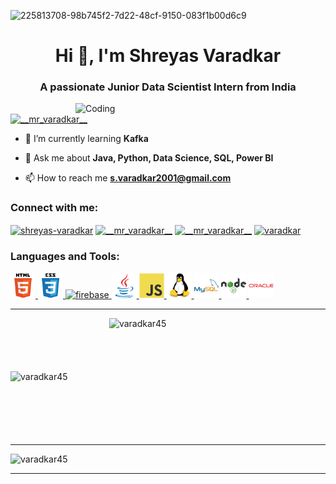 
<!--
**Varadkar45/Varadkar45** is a ✨ _special_ ✨ repository because its `README.md` (this file) appears on your GitHub profile.

Here are some ideas to get you started:

- 🔭 I’m currently working on ...
- 🌱 I’m currently learning ...
- 👯 I’m looking to collaborate on ...
- 🤔 I’m looking for help with ...
- 💬 Ask me about ...
- 📫 How to reach me: ...
- 😄 Pronouns: ...
- ⚡ Fun fact: ...
-->
![225813708-98b745f2-7d22-48cf-9150-083f1b00d6c9](https://github.com/KaranP666/KaranP666/assets/83541879/ec7a0c4a-3386-4c8a-b98b-810fc31b9fc7)

<h1 align="center">Hi 👋, I'm Shreyas Varadkar</h1>
<h3 align="center">A passionate Junior Data Scientist Intern from India</h3>
<img align="right" alt="Coding" width="400" src="https://miro.medium.com/freeze/max/680/1*IRGHmiGsa16stedQvIaZfw.gif">

<p align="left"> <a href="https://linkedin.com/in/shreyas-varadkar" target="blank"><img src="https://img.shields.io/twitter/follow/__mr_varadkar__?logo=linkedin&style=for-the-badge" alt="__mr_varadkar__" /></a> </p>

- 🌱 I’m currently learning **Kafka**

- 💬 Ask me about **Java, Python, Data Science, SQL, Power BI**

- 📫 How to reach me **s.varadkar2001@gmail.com**

<h3 align="left">Connect with me:</h3>
<p align="left">

<a href="https://linkedin.com/in/shreyas-varadkar" target="blank"><img align="center" src="https://raw.githubusercontent.com/rahuldkjain/github-profile-readme-generator/master/src/images/icons/Social/linked-in-alt.svg" alt="shreyas-varadkar" height="30" width="40" /></a>
<a href="https://instagram.com/__mr_varadkar__" target="blank"><img align="center" src="https://raw.githubusercontent.com/rahuldkjain/github-profile-readme-generator/master/src/images/icons/Social/instagram.svg" alt="__mr_varadkar__" height="30" width="40" /></a>
<a href="https://twitter.com/__mr_varadkar__" target="blank"><img align="center" src="https://raw.githubusercontent.com/rahuldkjain/github-profile-readme-generator/master/src/images/icons/Social/twitter.svg" alt="__mr_varadkar__" height="30" width="40" /></a>
<a href="https://www.leetcode.com/varadkar" target="blank"><img align="center" src="https://raw.githubusercontent.com/rahuldkjain/github-profile-readme-generator/master/src/images/icons/Social/leet-code.svg" alt="varadkar" height="30" width="40" /></a>
</p>

<h3 align="left">Languages and Tools:</h3>
<p align="left"> <a href="https://www.w3.org/html/" target="_blank" rel="noreferrer"> <img src="https://raw.githubusercontent.com/devicons/devicon/master/icons/html5/html5-original-wordmark.svg" alt="html5" width="40" height="40"/> </a> <a href="https://www.w3schools.com/css/" target="_blank" rel="noreferrer"> <img src="https://raw.githubusercontent.com/devicons/devicon/master/icons/css3/css3-original-wordmark.svg" alt="css3" width="40" height="40"/> </a> <a href="https://firebase.google.com/" target="_blank" rel="noreferrer"> <img src="https://www.vectorlogo.zone/logos/firebase/firebase-icon.svg" alt="firebase" width="40" height="40"/> </a>  <a href="https://www.java.com" target="_blank" rel="noreferrer"> <img src="https://raw.githubusercontent.com/devicons/devicon/master/icons/java/java-original.svg" alt="java" width="40" height="40"/> </a> <a href="https://developer.mozilla.org/en-US/docs/Web/JavaScript" target="_blank" rel="noreferrer"> <img src="https://raw.githubusercontent.com/devicons/devicon/master/icons/javascript/javascript-original.svg" alt="javascript" width="40" height="40"/> </a> <a href="https://www.linux.org/" target="_blank" rel="noreferrer"> <img src="https://raw.githubusercontent.com/devicons/devicon/master/icons/linux/linux-original.svg" alt="linux" width="40" height="40"/> </a> <a href="https://www.mysql.com/" target="_blank" rel="noreferrer"> <img src="https://raw.githubusercontent.com/devicons/devicon/master/icons/mysql/mysql-original-wordmark.svg" alt="mysql" width="40" height="40"/> </a> <a href="https://nodejs.org" target="_blank" rel="noreferrer"> <img src="https://raw.githubusercontent.com/devicons/devicon/master/icons/nodejs/nodejs-original-wordmark.svg" alt="nodejs" width="40" height="40"/> </a> <a href="https://www.oracle.com/" target="_blank" rel="noreferrer"> <img src="https://raw.githubusercontent.com/devicons/devicon/master/icons/oracle/oracle-original.svg" alt="oracle" width="40" height="40"/> </a> </p>

---

<div style="display: flex; justify-content: space-between; align-items: center;">
  <img style="width: 42%" src="https://github-readme-stats.vercel.app/api/top-langs?username=zalabhavy&show_icons=true&locale=en&layout=compact&theme=radical&line_height=27" alt="varadkar45" />
  <img style="width: 464px; height:188px"; src="https://github-readme-stats.vercel.app/api?username=varadkar45&show_icons=true&theme=radical&line_height=27" alt="varadkar45" />
</div>



---

<p align="center">
  <p><img width="1800" height="220" src="https://github-readme-streak-stats.herokuapp.com/?user=varadkar45&show_icons=true&theme=radical" alt="varadkar45" /></p>
</p>

---
